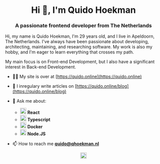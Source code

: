 <h1 align="center">Hi 👋, I'm Quido Hoekman</h1>
<h3 align="center">A passionate frontend developer from The Netherlands</h3>

Hi, my name is Quido Hoekman, I'm 29 years old, and I live in Apeldoorn, The Netherlands. I've always have been passionate about developing, architecting, maintaining, and researching software. My work is also my hobby, and I'm eager to learn everything that crosses my path.

My main focus is on Front-end Development, but I also have a significant interest in Back-end Development.

- 👨‍💻 My site is over at [https://quido.online](https://quido.online)

- 📝 I inregulary write articles on [https://quido.online/blog](https://quido.online/blog)

- 💬 Ask me about:
  - <img src="https://konpa.github.io/devicon/devicon.git/icons/react/react-original-wordmark.svg" alt="react" width="20" height="20"/> **React**
  - <img src="https://konpa.github.io/devicon/devicon.git/icons/typescript/typescript-original.svg" alt="typescript" width="20" height="20"/> **Typescript**
  - <img src="https://konpa.github.io/devicon/devicon.git/icons/docker/docker-original-wordmark.svg" alt="docker" width="20" height="20"/> **Docker**
  - <img src="https://konpa.github.io/devicon/devicon.git/icons/nodejs/nodejs-original-wordmark.svg" alt="nodejs" width="20" height="20"/> **Node.JS**

- 📫 How to reach me **quido@qhoekman.nl**


<p align="center">
<a href="https://linkedin.com/in/quido-hoekman-✔-b0338651" target="blank"><img align="center" src="https://cdn.jsdelivr.net/npm/simple-icons@3.0.1/icons/linkedin.svg" alt="quido-hoekman-✔-b0338651" height="20" width="20" /></a>
</p>
